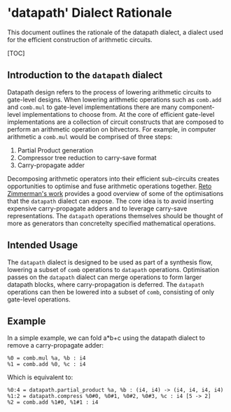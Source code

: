# 'datapath' Dialect Rationale

This document outlines the rationale of the datapath dialect, a dialect used for the efficient construction of arithmetic circuits.

[TOC]

## Introduction to the `datapath` dialect
Datapath design refers to the process of lowering arithmetic circuits to gate-level designs. When lowering arithmetic operations such as `comb.add` and `comb.mul` to gate-level implementations there are many component-level implementations to choose from. At the core of efficient gate-level implementations are a collection of circuit constructs that are composed to perform an arithmetic
operation on bitvectors. For example, in computer arithmetic a `comb.mul` would be comprised of three steps:
1. Partial Product generation
2. Compressor tree reduction to carry-save format
3. Carry-propagate adder

Decomposing arithmetic operators into their efficient sub-circuits creates opportunities to optimise and fuse arithmetic operations together.
[Reto Zimmerman's work](https://iis-people.ee.ethz.ch/~zimmi/publications/sop_synthesis.pdf) provides a good overview of some of the optimisations 
that the `datapath` dialect can expose. The core idea is to avoid inserting expensive carry-propagate adders and to leverage carry-save representations. 
The `datapath` operations themselves should be thought of more as generators than concretelty specified mathematical operations. 

## Intended Usage
The `datapath` dialect is designed to be used as part of a synthesis flow, lowering a subset of `comb` operations to `datapath` operations. Optimisation passes on the `datapath` dialect can merge operations to form larger datapath blocks, where carry-propagation is deferred. The `datapath` operations can then be lowered into a subset of `comb`, consisting of only gate-level operations. 

## Example
In a simple example, we can fold a*b+c using the datapath dialect to remove a carry-propagate adder:
```mlir
%0 = comb.mul %a, %b : i4
%1 = comb.add %0, %c : i4
```
Which is equivalent to:
```mlir
%0:4 = datapath.partial_product %a, %b : (i4, i4) -> (i4, i4, i4, i4)
%1:2 = datapath.compress %0#0, %0#1, %0#2, %0#3, %c : i4 [5 -> 2]
%2 = comb.add %1#0, %1#1 : i4
```
